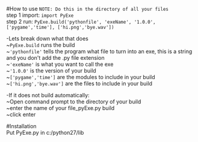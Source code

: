#How to use
`NOTE: Do this in the directory of all your files` <br>
step 1 import: `import PyExe`<br>
step 2 run: `PyExe.build('pythonfile', 'exeName', '1.0.0', ['pygame','time'], ['hi.png','bye.wav'])`<br>

-Lets break down what that does <br>
~`PyExe.build` runs the build <br>
~`'pythonfile'` tells the program what file to turn into an exe, this is a string and you don't add the .py file extension <br>
~`'exeName'` is what you want to call the exe <br>
~`'1.0.0'` is the version of your build <br>
~`['pygame','time']` are the modules to include in your build <br>
~`['hi.png','bye.wav']` are the files to include in your build

-If it does not build automatically: <br>
~Open command prompt to the directory of your build <br>
~enter the name of your file_pyExe.py build <br>
~click enter

#Installation <br>
Put PyExe.py in c:/python27/lib
